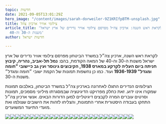 ```yaml
---
topic: חדשות
date: 2021-09-05T13:01:29Z
hero_image: "/content/images/sarah-dorweiler-9Z1KRIfpBTM-unsplash.jpg"
title: צילומי אוויר ארכיון צהל
article_title: 'לקראת ראש השנה: ארכיון צה״ל מפרסם צילומי אוויר נדירים של ארץ ישראל
  משנות ה-30 וה-40'
author: חדשות ישראל

---
```

לקראת ראש השנה, ארכיון צה״ל במשרד הביטחון מפרסם צילומי אוויר נדירים של ארץ ישראל משנות ה-30 וה-40 של המאה הקודמת, בהם: **נמל תל-אביב, נהריה, קיבוץ חניתה ביום העליה לקרקע במארס 1938, הקיבוצים גינוסר ועין גב כיישובי "חומה ומגדל" 1936-1939** ועוד. כמו כן נחשפות תמונות של הקמת ישובי ״חומה ומגדל״ משנות ה-30.

הצילומים הנדירים התגלו לאחרונה בארכיון צה"ל במשרד הביטחון, באלבום תמונות שמקורו אינו ידוע. זאת כחלק מפרויקט הדיגיטציה שבמסגרתו מיליוני מסמכים, תמונות וסרטים עוברים המרה לקבצים דיגיטליים למען הדורות הבאים. אנשי ארכיון צה״ל התחקו בעבודה היסטורית אחרי התמונות, והצליחו לזהות את הישובים שצולמו ואת מועדי התיעוד המשוערים.

![](/content/images/4763.jpg)![](/content/images/72032.jpg)![](/content/images/11310.jpg)![](/content/images/2994.jpg)![](/content/images/6133-a.jpg)![](/content/images/6129-13.jpg)![](/content/images/6144-a.jpg)![](/content/images/6129-a.jpg)![](/content/images/6120-a.jpg)![](/content/images/6133-8.jpg)![](/content/images/m-353-2021-10-1.jpg)![](/content/images/m-353-2021-3-2.jpg)![](/content/images/m-353-2021-13-1.jpg)![](/content/images/m-353-2021-16-1.jpg)![](/content/images/m-353-2021-15-1.jpg)![](/content/images/m-353-2021-6-1.jpg)![](/content/images/m-353-2021-7-1.jpg)![](/content/images/m-353-2021-3-1.jpg)![](/content/images/m-353-2021-14-1.jpg)![](/content/images/m-353-2021-8-1.jpg)![](/content/images/m-353-2021-12-1.jpg)![](/content/images/m-353-2021-3-3.jpg)![](/content/images/m-353-2021-9-1.jpg)![](/content/images/m-353-2021-11-1.jpg)![](/content/images/m-353-2021-4-1.jpg)![](/content/images/m-353-2021-5-1-1.jpg)